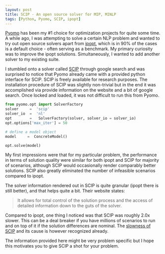 ```yaml
---
layout: post
title: SCIP - An open source solver for MIP, MINLP 
tags: [Python, Pyomo, SCIP, ipopt]
---
```

[Pyomo](https://pyomo.readthedocs.io/en/stable/) has been my #1 choice for optimization projects for quite some time. A while ago, I was attempting to solve a certain NLP problem and wanted to try out open source solvers apart from [ipopt](https://coin-or.github.io/Ipopt/), which is in 90% of the cases is a default choice - often serving as a benchmark. My primary curiosity was to improve the ipopt solutions. Simultaneously, I wanted to add another solver to my existing suite. 

I stumbled onto a solver called [SCIP](https://www.scipopt.org/index.php#about) through google search and was surprised to notice that Pyomo already came with a provided python interface for SCIP. SCIP is freely available for research purposes. The installation procedure of SCIP was slightly non-trivial but in the end it was accomplished via provide information on the website and a bit of google search. Once locked and loaded, it was not difficult to run this from Pyomo. 

```python
from pyomo.opt import SolverFactory
solver     =  'scip'               
solver_io  =  'nl'                  
opt        =   SolverFactory(solver, solver_io = solver_io)
opt.options['max_iter'] = 50

# define a model object
model     =  ConcreteModel()

opt.solve(model)
```

My first impressions were that for my particular problem, the performance in terms of solution quality were similar for both ipopt and SCIP for majority of scenarios, although SCIP would occasionally render comparably better solutions. SCIP also greatly eliminated the number of infeasible scenarios compared to ipopt.    

The solver information rendered out in SCIP is quite granular (ipopt there is still better), and that helps quite a bit. Their website states: 

> It allows for total control of the solution process and the access of detailed information down to the guts of the solver.

Compared to ipopt, one thing I noticed was that SCIP was roughly 2.0x slower. This can be a deal breaker if you have millions of scenarios to run and on top of it if the solution differences are nominal. The [slowness of SCIP](https://or.stackexchange.com/a/6796/113) and its cause is however recognized already.   

The information provided here might be very problem specific but I hope this motivates you to give SCIP a shot for your problem.

 
